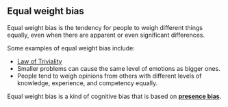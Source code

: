 ## Equal weight bias

Equal weight bias is the tendency for people to weigh different things equally, even when there are apparent or even significant differences.

Some examples of equal weight bias include:

- [Law of Triviality](https://en.wikipedia.org/wiki/Law_of_triviality)
- Smaller problems can cause the same level of emotions as bigger ones.
- People tend to weigh opinions from others with different levels of knowledge, experience, and competency equally.

Equal weight bias is a kind of cognitive bias that is based on [**presence bias**](PresenceBias.md).
